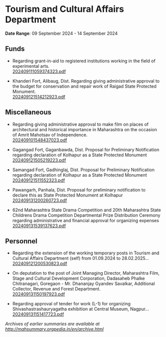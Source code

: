 # Tourism and Cultural Affairs Department

**Date Range**: 09 September 2024 - 14 September 2024


## Funds
- Regarding grant-in-aid to registered institutions working in the field of experimental arts.\
  [202409111059374323.pdf](https://gr.maharashtra.gov.in/Site/Upload/Government%20Resolutions/English/202409111059374323.pdf)

- Khanderi Fort, Alibaug, Dist. Regarding giving administrative approval to the budget for conservation and repair work of Raigad State Protected Monument.\
  [202409121514212923.pdf](https://gr.maharashtra.gov.in/Site/Upload/Government%20Resolutions/English/202409121514212923.pdf)

## Miscellaneous
- Regarding giving administrative approval to make film on places of architectural and historical importance in Maharashtra on the occasion of Amrit Mahotsav of Independence.\
  [202409101548437023.pdf](https://gr.maharashtra.gov.in/Site/Upload/Government%20Resolutions/English/202409101548437023.pdf)

- Gagangad Fort, Gaganbawda, Dist. Proposal for Preliminary Notification regarding declaration of Kolhapur as a State Protected Monument\
  [202409121505219223.pdf](https://gr.maharashtra.gov.in/Site/Upload/Government%20Resolutions/English/202409121505219223.pdf)

- Samangad Fort, Gadhinglaj, Dist. Proposal for Preliminary Notification regarding declaration of Kolhapur as a State Protected Monument\
  [202409121511552323.pdf](https://gr.maharashtra.gov.in/Site/Upload/Government%20Resolutions/English/202409121511552323.pdf)

- Pawangarh, Panhala, Dist. Proposal for preliminary notification to declare this as State Protected Monument at Kolhapur\
  [202409131200260723.pdf](https://gr.maharashtra.gov.in/Site/Upload/Government%20Resolutions/English/202409131200260723.pdf)

- 62nd Maharashtra State Drama Competition and 20th Maharashtra State Childrens Drama Competition Departmental Prize Distribution Ceremony regarding administrative and financial approval for organizing expenses\
  [202409131539137623.pdf](https://gr.maharashtra.gov.in/Site/Upload/Government%20Resolutions/English/202409131539137623.pdf)

## Personnel
- Regarding the extension of the working temporary posts in Tourism and Cultural Affairs Department (self) from 01.09.2024 to 28.02.2025...\
  [202409121200530823.pdf](https://gr.maharashtra.gov.in/Site/Upload/Government%20Resolutions/English/202409121200530823.pdf)

- On deputation to the post of Joint Managing Director, Maharashtra Film, Stage  and Cultural Development Corporation, Dadasaheb Phalke Chitranagari, Goregaon - Mr. Dhananjay Gyandev Savalkar, Additional Collector, Revenue and Forest Department.\
  [202409131150197923.pdf](https://gr.maharashtra.gov.in/Site/Upload/Government%20Resolutions/English/202409131150197923.pdf)

- Regarding approval of tender for work (L-1) for organizing Shivashastrashauryagatha exhibition at Central Museum, Nagpur...\
  [202409131151417723.pdf](https://gr.maharashtra.gov.in/Site/Upload/Government%20Resolutions/English/202409131151417723.pdf)


*Archives of earlier summaries are available at http://mahsummary.orgpedia.in/en/archive.html*